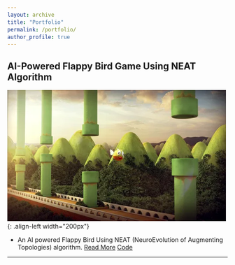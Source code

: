 ```yaml
---
layout: archive
title: "Portfolio"
permalink: /portfolio/
author_profile: true
---
```


## AI-Powered Flappy Bird Game Using NEAT Algorithm

![Flappy](/images/Flappy3D.webp){: .align-left width="200px"}

- An AI powered Flappy Bird Using NEAT (NeuroEvolution of Augmenting Topologies) algorithm.
[Read More](https://github.com/sourize/AI-Powered-Flappy-Bird-Game-Using-NEAT-Algorithm) [Code](https://github.com/sourize/AI-Powered-Flappy-Bird-Game-Using-NEAT-Algorithm/blob/main/AI_Bird.py)

---
